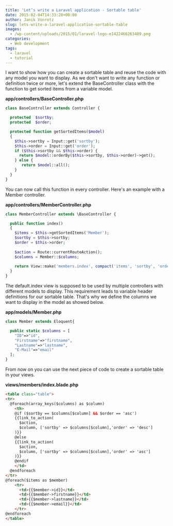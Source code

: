 ```yaml
---
title: 'Let’s write a Laravel application - Sortable table'
date: 2015-02-04T14:33:28+00:00
author: Janik Vonrotz
slug: lets-write-a-laravel-application-sortable-table
images:
  - /wp-content/uploads/2015/01/laravel-logo-e1422466263489.png
categories:
  - Web development
tags:
  - laravel
  - tutorial
---
```

I want to show how you can create a sortable table and reuse the code with any model you want to display.
As we don't want to write any function or definition twice or more, let's extend the BaseController class with the function to get sorted items from a variable model.
<!--more-->
**app/controllers/BaseController.php**

```php
class BaseController extends Controller {

  protected  $sortby;
  protected  $order;

  protected function getSortedItems($model)
  {
    $this->sortby = Input::get('sortby');
    $this->order = Input::get('order');
    if ($this->sortby && $this->order) {
      return $model::orderBy($this->sortby, $this->order)->get();
    } else {
       return $model::all();
    }
  }
}
```

You can now call this function in every controller. Here's an example with a Member controller.

**app/controllers/MemberController.php**

```php
class MemberController extends \BaseController {

  public function index()
  {
    $items = $this->getSortedItems('Member');
    $sortby = $this->sortby;
    $order = $this->order;
    
    $action = Route::currentRouteAction();
    $columns = Member::$columns;
    
    return View::make('members.index', compact('items', 'sortby', 'order', 'columns', 'action'));
  }
}
```

The default.index view is supposed to be used by multiple controllers with different models to display.
This requirement leads to variable header definitions for our sortable table.
 That's why we define the columns we want to display in the model as showed below.

**app/models/Member.php**

```php
class Member extends Eloquent{

  public static $columns = [
    "ID"=>"id",
    "Firstname"=>"firstname",
    "Lastname"=>"lastname",
    "E-Mail"=>"email"
  ];
}
```

From now on you can use the next piece of code to create a sortable table in your views.

**views/members/index.blade.php**

```html
<table class="table">
<tr>
  @foreach(array_keys($columns) as $column)
    <th>
    @if ($sortby == $columns[$column] && $order == 'asc')
    {{link_to_action(
      $action,
      $column, ['sortby' => $columns[$column],'order' => 'desc']
    )}}
    @else
    {{link_to_action(
      $action,
      $column, ['sortby' => $columns[$column],'order' => 'asc']
    )}}
    @endif
    </td>
  @endforeach
</tr>
@foreach($items as $member)
    <tr>
      <td>{{$member->id}}</td>
      <td>{{$member->firstname}}</td>
      <td>{{$member->lastname}}</td>
      <td>{{$member->email}}</td>
    </tr>
@endforeach
</table>
```